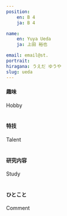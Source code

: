 ```yaml
---
position:
    en: B 4
    ja: B 4

name:
    en: Yuya Ueda
    ja: 上田 裕也

email: email@st.
portrait: 
hiragana: うえだ ゆうや
slug: ueda
---
```


#### 趣味
Hobby
<br><br>

#### 特技
Talent
<br><br>

#### 研究内容
Study
<br><br>

#### ひとこと
Comment
<br><br>
